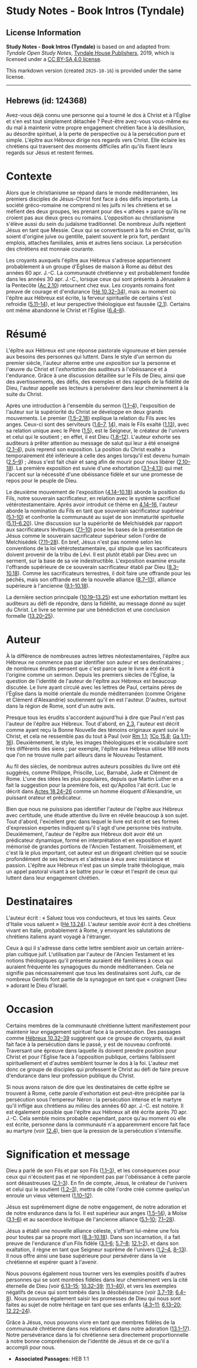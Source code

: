 # Study Notes - Book Intros (Tyndale)

## License Information

**Study Notes - Book Intros (Tyndale)** is based on and adapted from: _Tyndale Open Study Notes_, [Tyndale House Publishers](https://tyndaleopenresources.com/), 2019, which is licensed under a [CC BY-SA 4.0 license](https://creativecommons.org/licenses/by-sa/4.0/legalcode.en).

This markdown version (created `2025-10-16`) is provided under the same license.



--------------------------------

## Hebrews (id: 124368)

Avez\-vous déjà connu une personne qui a tourné le dos à Christ et à l'Église et s'en est tout simplement détachée ? Peut\-être avez\-vous vous\-même eu du mal à maintenir votre propre engagement chrétien face à la désillusion, au désordre spirituel, à la perte de perspective ou à la persécution pure et simple. L'épître aux Hébreux dirige nos regards vers Christ. Elle éclaire les chrétiens qui traversent des moments difficiles afin qu'ils fixent leurs regards sur Jésus et restent fermes.

Contexte
========

Alors que le christianisme se répand dans le monde méditerranéen, les premiers disciples de Jésus\-Christ font face à des défis importants. La société gréco\-romaine ne comprend ni les juifs ni les chrétiens et se méfient des deux groupes, les prenant pour des « athées » parce qu'ils ne croient pas aux dieux grecs ou romains. L'opposition au christianisme s'élève aussi du sein du judaïsme traditionnel. De nombreux Juifs rejettent Jésus en tant que Messie. Ceux qui se convertissent à la foi en Christ, qu'ils soient d'origine juive ou gentille, paient souvent le prix fort, perdant emplois, attaches familiales, amis et autres liens sociaux. La persécution des chrétiens est monnaie courante.

Les croyants auxquels l'épître aux Hébreux s'adresse appartiennent probablement à un groupe d'Églises de maison à Rome au début des années 60 apr. J.\-C. La communauté chrétienne y est probablement fondée dans les années 30 apr. J.\-C., lorsque ceux qui sont présents à Jérusalem à la Pentecôte ([Ac 2\.10](https://ref.ly/Acts2:10)) retournent chez eux. Les croyants romains font preuve de courage et d'endurance ([Hé 10\.32–34](https://ref.ly/Heb10:32-Heb10:34)), mais au moment où l'épître aux Hébreux est écrite, la ferveur spirituelle de certains s'est refroidie ([5\.11–14](https://ref.ly/Heb5:11-Heb5:14)), et leur perspective théologique est faussée ([2\.1](https://ref.ly/Heb2:1)). Certains ont même abandonné le Christ et l'Église ([6\.4–8](https://ref.ly/Heb6:4-Heb6:8)).

Résumé
======

L'épître aux Hébreux est une réponse pastorale vigoureuse et bien pensée aux besoins des personnes qui luttent. Dans le style d'un sermon du premier siècle, l'auteur alterne entre une *exposition* sur la personne et l'œuvre du Christ et l'*exhortation* des auditeurs à l'obéissance et à l'endurance. Grâce à une discussion détaillée sur le Fils de Dieu, ainsi que des avertissements, des défis, des exemples et des rappels de la fidélité de Dieu, l'auteur appelle ses lecteurs à persévérer dans leur cheminement à la suite du Christ.

Après une introduction à l'ensemble du sermon ([1\.1–4](https://ref.ly/Heb1:1-Heb1:4)), l'exposition de l'auteur sur la supériorité du Christ se développe en deux grands mouvements. Le premier ([1\.5–2\.18](https://ref.ly/Heb1:5-Heb2:18)) explique la relation du Fils avec les anges. Ceux\-ci sont des serviteurs ([1\.6–7](https://ref.ly/Heb1:6-Heb1:7), [14](https://ref.ly/Heb1:14)), mais le Fils exalté ([1\.13](https://ref.ly/Heb1:13)), avec sa relation unique avec le Père ([1\.5](https://ref.ly/Heb1:5)), est le Seigneur, le créateur de l'univers et celui qui le soutient ; en effet, il est Dieu ([1\.8–12](https://ref.ly/Heb1:8-Heb1:12)). L'auteur exhorte ses auditeurs à prêter attention au message de salut qui leur a été enseigné ([2\.1–4](https://ref.ly/Heb2:1-Heb2:4)), puis reprend son exposition. La position du Christ exalté a temporairement été inférieure à celle des anges lorsqu'il est devenu humain ([2\.5–9](https://ref.ly/Heb2:5-Heb2:9)) ; Jésus s'est fait chair et sang afin de mourir pour nous libérer ([2\.10–18](https://ref.ly/Heb2:10-Heb2:18)). La première exposition est suivie d'une exhortation ([3\.1–4\.13](https://ref.ly/Heb3:1-Heb4:13)) qui met l'accent sur la nécessité d'une obéissance fidèle et sur une promesse de repos pour le peuple de Dieu.

Le deuxième mouvement de l'exposition ([4\.14–10\.18](https://ref.ly/Heb4:14-Heb10:18)) aborde la position du Fils, notre souverain sacrificateur, en relation avec le système sacrificiel vétérotestamentaire. Après avoir introduit ce thème en [4\.14–16](https://ref.ly/Heb4:14-Heb4:16), l'auteur aborde la nomination du Fils en tant que souverain sacrificateur supérieur ([5\.1–10](https://ref.ly/Heb5:1-Heb5:10)) et confronte la communauté au sujet de son immaturité spirituelle ([5\.11–6\.20](https://ref.ly/Heb5:11-Heb6:20)). Une discussion sur la supériorité de Melchisédek par rapport aux sacrificateurs lévitiques ([7\.1–10](https://ref.ly/Heb7:1-Heb7:10)) pose les bases de la présentation de Jésus comme le souverain sacrificateur supérieur selon l'ordre de Melchisédek ([7\.11–28](https://ref.ly/Heb7:11-Heb7:28)). En bref, Jésus n'est pas nommé selon les conventions de la loi vétérotestamentaire, qui stipule que les sacrificateurs doivent provenir de la tribu de Lévi. Il est plutôt établi par Dieu avec un serment, sur la base de sa vie indestructible. L'exposition examine ensuite l'offrande supérieure de ce souverain sacrificateur établi par Dieu ([8\.3–10\.18](https://ref.ly/Heb8:3-Heb10:18)). Comme les sacrificateurs terrestres, il doit faire une offrande pour les péchés, mais son offrande est de la nouvelle alliance ([8\.7–13](https://ref.ly/Heb8:7-Heb8:13)), alliance supérieure à l'ancienne ([9\.1–10\.18](https://ref.ly/Heb9:1-Heb10:18)).

La dernière section principale ([10\.19–13\.25](https://ref.ly/Heb10:19-Heb13:25)) est une exhortation mettant les auditeurs au défi de répondre, dans la fidélité, au message donné au sujet du Christ. Le livre se termine par une bénédiction et une conclusion formelle ([13\.20–25](https://ref.ly/Heb13:20-Heb13:25)).

Auteur
======

À la différence de nombreuses autres lettres néotestamentaires, l'épître aux Hébreux ne commence pas par identifier son auteur et ses destinataires ; de nombreux érudits pensent que c'est parce que le livre a été écrit à l'origine comme un sermon. Depuis les premiers siècles de l'Église, la question de l'identité de l'auteur de l'épître aux Hébreux est beaucoup discutée. Le livre ayant circulé avec les lettres de Paul, certains pères de l'Église dans la moitié orientale du monde méditerranéen (comme Origène et Clément d'Alexandrie) soutiennent qu'il en est l'auteur. D'autres, surtout dans la région de Rome, sont d'un autre avis.

Presque tous les érudits s'accordent aujourd'hui à dire que Paul n'est pas l'auteur de l'épître aux Hébreux. Tout d'abord, en [2\.3](https://ref.ly/Heb2:3), l'auteur est décrit comme ayant reçu la Bonne Nouvelle des témoins originaux ayant suivi le Christ, et cela ne ressemble pas du tout à Paul (voir [Rm 1\.1](https://ref.ly/Rom1:1); [1Co 15\.8](https://ref.ly/1Cor15:8); [Ga 1\.11–16](https://ref.ly/Gal1:11-Gal1:16)). Deuxièmement, le style, les images théologiques et le vocabulaire sont très différents des siens ; par exemple, l'épître aux Hébreux utilise 169 mots que l'on ne trouve nulle part ailleurs dans le Nouveau Testament.

Au fil des siècles, de nombreux autres auteurs possibles du livre ont été suggérés, comme Philippe, Priscille, Luc, Barnabé, Jude et Clément de Rome. L'une des idées les plus populaires, depuis que Martin Luther en a fait la suggestion pour la première fois, est qu'Apollos l'ait écrit. Luc le décrit dans [Actes 18\.24–26](https://ref.ly/Acts18:24-Acts18:26) comme un homme éloquent d'Alexandrie, un puissant orateur et prédicateur.

Bien que nous ne puissions pas identifier l'auteur de l'épître aux Hébreux avec certitude, une étude attentive du livre en révèle beaucoup à son sujet. Tout d'abord, l'excellent grec dans lequel le livre est écrit et ses formes d'expression expertes indiquent qu'il s'agit d'une personne très instruite. Deuxièmement, l'auteur de l'épître aux Hébreux doit avoir été un prédicateur dynamique, formé en interprétation et en exposition et ayant mémorisé de grandes portions de l'Ancien Testament. Troisièmement, et c'est là le plus important, cet auteur est un dirigeant chrétien qui se soucie profondément de ses lecteurs et s'adresse à eux avec insistance et passion. L'épître aux Hébreux n'est pas un simple traité théologique, mais un appel pastoral visant à se battre pour le cœur et l'esprit de ceux qui luttent dans leur engagement chrétien.

Destinataires
=============

L'auteur écrit : « Saluez tous vos conducteurs, et tous les saints. Ceux d'Italie vous saluent » ([Hé 13\.24](https://ref.ly/Heb13:24)). L'auteur semble avoir écrit à des chrétiens vivant en Italie, probablement à Rome, y envoyant les salutations de chrétiens italiens ayant voyagé à l'étranger.

Ceux à qui il s'adresse dans cette lettre semblent avoir un certain arrière\-plan cultique juif. L'utilisation par l'auteur de l'Ancien Testament et les notions théologiques qu'il présente auraient été familières à ceux qui auraient fréquenté les synagogues du monde méditerranéen. Cela ne signifie pas nécessairement que tous les destinataires sont Juifs, car de nombreux Gentils font partie de la synagogue en tant que « craignant Dieu » adorant le Dieu d'Israël.

Occasion
========

Certains membres de la communauté chrétienne luttent manifestement pour maintenir leur engagement spirituel face à la persécution. Des passages comme [Hébreux 10\.32–39](https://ref.ly/Heb10:32-Heb10:39) suggèrent que ce groupe de croyants, qui avait fait face à la persécution dans le passé, y est de nouveau confronté. Traversant une épreuve dans laquelle ils doivent prendre position pour Christ et pour l'Église face à l'opposition publique, certains faiblissent spirituellement et d'autres semblent tourner le dos à la foi. L'auteur met donc ce groupe de disciples qui professent le Christ au défi de faire preuve d'endurance dans leur profession publique du Christ.

Si nous avons raison de dire que les destinataires de cette épître se trouvent à Rome, cette parole d'exhortation est peut\-être précipitée par la persécution sous l'empereur Néron : la persécution intense et le martyre qu'il inflige aux chrétiens au milieu des années 60 apr. J.\-C. est notoire. Il est également possible que l'épître aux Hébreux ait été écrite après 70 apr. J.\-C. Cela semble moins probable cependant, parce qu'au moment où elle est écrite, personne dans la communauté n'a apparemment encore fait face au martyre (voir [12\.4](https://ref.ly/Heb12:4)), bien que la pression de la persécution s'intensifie.

Signification et message
========================

Dieu a parlé de son Fils et par son Fils ([1\.1–3](https://ref.ly/Heb1:1-Heb1:3)), et les conséquences pour ceux qui n'écoutent pas et ne répondent pas par l'obéissance à cette parole sont désastreuses ([2\.1–3](https://ref.ly/Heb2:1-Heb2:3)). En fin de compte, Jésus, le créateur de l'univers et celui qui le soutient ([1\.2–3](https://ref.ly/Heb1:2-Heb1:3)), mettra de côté l'ordre créé comme quelqu'un enroule un vieux vêtement ([1\.10–12](https://ref.ly/Heb1:10-Heb1:12)).

Jésus est suprêmement digne de notre engagement, de notre adoration et de notre endurance dans la foi. Il est supérieur aux anges ([1\.5–14](https://ref.ly/Heb1:5-Heb1:14)), à Moïse ([3\.1–6](https://ref.ly/Heb3:1-Heb3:6)) et au sacerdoce lévitique de l'ancienne alliance ([5\.1–10](https://ref.ly/Heb5:1-Heb5:10); [7\.1–28](https://ref.ly/Heb7:1-Heb7:28)).

Jésus a établi une nouvelle alliance céleste, s'offrant lui\-même une fois pour toutes par sa propre mort ([8\.3–10\.18](https://ref.ly/Heb8:3-Heb10:18)). Dans son incarnation, il a fait preuve de l'endurance d'un Fils fidèle ([3\.1–6](https://ref.ly/Heb3:1-Heb3:6); [5\.7–8](https://ref.ly/Heb5:7-Heb5:8); [12\.1–2](https://ref.ly/Heb12:1-Heb12:2)), et dans son exaltation, il règne en tant que Seigneur suprême de l'univers ([1\.2–4](https://ref.ly/Heb1:2-Heb1:4), [8–13](https://ref.ly/Heb1:8-Heb1:13)). Il nous offre ainsi une base supérieure pour persévérer dans la vie chrétienne et espérer quant à l'avenir.

Nous pouvons également nous tourner vers les exemples positifs d'autres personnes qui se sont montrées fidèles dans leur cheminement vers la cité éternelle de Dieu (voir [6\.13–15](https://ref.ly/Heb6:13-Heb6:15); [10\.32–39](https://ref.ly/Heb10:32-Heb10:39); [11\.1–40](https://ref.ly/Heb11:1-Heb11:40)), et vers les exemples négatifs de ceux qui sont tombés dans la désobéissance (voir [3\.7–19](https://ref.ly/Heb3:7-Heb3:19); [6\.4–8](https://ref.ly/Heb6:4-Heb6:8)). Nous pouvons également saisir les promesses de Dieu qui nous sont faites au sujet de notre héritage en tant que ses enfants ([4\.3–11](https://ref.ly/Heb4:3-Heb4:11); [6\.13–20](https://ref.ly/Heb6:13-Heb6:20); [12\.22–24](https://ref.ly/Heb12:22-Heb12:24)).

Grâce à Jésus, nous pouvons vivre en tant que membres fidèles de la communauté chrétienne dans nos relations et dans notre adoration ([13\.1–17](https://ref.ly/Heb13:1-Heb13:17)). Notre persévérance dans la foi chrétienne sera directement proportionnelle à notre bonne compréhension de l'identité de Jésus et de ce qu'il a accompli pour nous.

* **Associated Passages:** HEB 1:1

